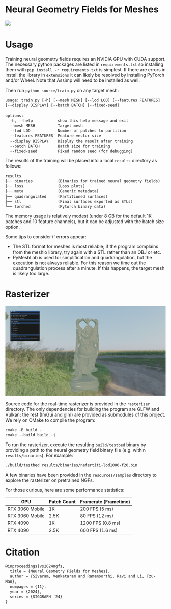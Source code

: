 # Neural Geometry Fields for Meshes

![](resources/teaser.jpg)

# Usage

Training neural geometry fields requires an NVIDIA GPU with CUDA support. The
necessary python packages are listed in `requirements.txt` so installing them
with `pip install -r requirements.txt` is simplest. If there are errors in
install the library in `extensions` it can likely be resolved by installing
PyTorch and/or Wheel. Note that Assimp will need to be installed as well.

Then run `python source/train.py` on any target mesh:

```
usage: train.py [-h] [--mesh MESH] [--lod LOD] [--features FEATURES] [--display DISPLAY] [--batch BATCH] [--fixed-seed]

options:
  -h, --help           show this help message and exit
  --mesh MESH          Target mesh
  --lod LOD            Number of patches to partition
  --features FEATURES  Feature vector size
  --display DISPLAY    Display the result after training
  --batch BATCH        Batch size for training
  --fixed-seed         Fixed random seed (for debugging)
```

The results of the training will be placed into a local `results` directory as follows:

```
results
├── binaries           (Binaries for trained neural geometry fields)
├── loss               (Loss plots)
├── meta               (Generic metadata)
├── quadrangulated     (Partitioned surfaces)
├── stl                (Final surfaces exported as STLs)
└── torched            (Pytorch binary data)
```

The memory usage is relatively modest (under 8 GB for the default 1K patches
and 10 feature channels), but it can be adjusted with the batch size option.

Some tips to consider if errors appear:

- The STL format for meshes is most reliable; if the program complains from the
  meshio library, try again with a STL rather than an OBJ or etc.
- PyMeshLab is used for simplification and quadrangulation, but the execution
  is not always reliable. For this reason we time out the quadrangulation process
  after a minute. If this happens, the target mesh is likely too large.

# Rasterizer

![](resources/rasterizer.png)

Source code for the real-time rasterizer is provided in the `rasterizer`
directory. The only dependencies for building the program are GLFW and Vulkan;
the rest (ImGui and glm) are provided as submodules of this project. We rely on
CMake to compile the program:

```
cmake -B build .
cmake --build build -j
```

To run the rasterizer, execute the resulting `build/testbed` binary by
providing a path to the neural geometry field binary file (e.g. within
`results/binaries`). For example:

```
./build/testbed results/binaries/nefertiti-lod1000-f20.bin
```

A few binaries have been provided in the `resources/samples` directory to
explore the rasterizer on pretrained NGFs.

For those curious, here are some performance statistics:

| GPU             | Patch Count | Framerate (Frametime)     |
| --------------- | ----------- | ------------------------- |
| RTX 3060 Mobile | 1K          | 200 FPS            (5 ms) |
| RTX 3060 Mobile | 2.5K        | 80 FPS (12 ms)            |
| RTX 4090        | 1K          | 1200 FPS (0.8 ms)         |
| RTX 4090        | 2.5K        | 600 FPS (1.6 ms)          |

# Citation

```
@inproceedings{vs2024ngfs,
  title = {Neural Geometry Fields for Meshes},
  author = {Sivaram, Venkataram and Ramamoorthi, Ravi and Li, Tzu-Mao},
  numpages = {11},
  year = {2024},
  series = {SIGGRAPH '24}
}
```
